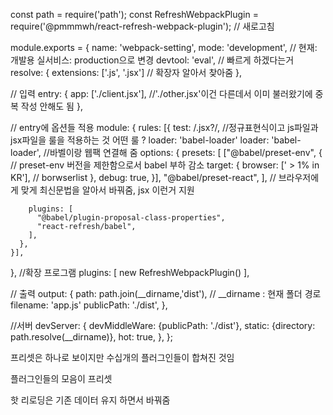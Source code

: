 const path = require('path'); 
const RefreshWebpackPlugin = require('@pmmmwh/react-refresh-webpack-plugin'); // 새로고침



module.exports = {
  name: 'webpack-setting',
  mode: 'development', // 현재: 개발용 실서비스: production으로 변경
  devtool: 'eval', // 빠르게 하겠다는거
  resolve: {
    extensions: ['.js', '.jsx'] // 확장자 알아서 찾아줌
  },

  // 입력
  entry: {
    app: ['./client.jsx'], //'./other.jsx'이건 다른데서 이미 불러왔기에 중복 작성 안해도 됨
  }, 

  // entry에 옵션들 적용
  module: {
    rules: [{
      test: /\.jsx?/, //정규표현식이고 js파일과 jsx파일을 룰을 적용하는 것 어떤 룰 ? loader: 'babel-loader'
      loader: 'babel-loader', //바벨이랑 웹팩 연결해 줌
     options: {
        presets: [
          ["@babel/preset-env", { // preset-env 버전을 제한함으로서 babel 부하 감소
            target: {
              browser: [' > 1% in KR'], // borwserlist
            },
            debug: true,
          }], 
          "@babel/preset-react",
          ], // 브라우저에게 맞게 최신문법을 알아서 바꿔줌, jsx 이런거 지원

        plugins: [
          "@babel/plugin-proposal-class-properties",
          "react-refresh/babel",
        ],
      },
    }],
  },
  //확장 프로그램 
  plugins: [
    new RefreshWebpackPlugin()
  ],

  // 출력
  output: {
    path: path.join(__dirname,'dist'), // __dirname : 현재 폴더 경로 
    filename: 'app.js'
    publicPath: './dist',
  }, 

  //서버
  devServer: {
    devMiddleWare: {publicPath: './dist'},
    static: {directory: path.resolve(__dirname)},
    hot: true,
  },
};


프리셋은 하나로 보이지만 수십개의 플러그인들이 합쳐진 것임

플러그인들의 모음이 프리셋

핫 리로딩은 기존 데이터 유지 하면서 바꿔줌